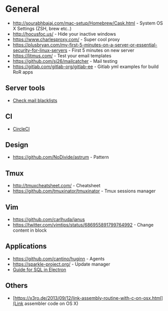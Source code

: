 # General

* http://sourabhbajaj.com/mac-setup/Homebrew/Cask.html - System OS X Settings (ZSH, brew etc..)
* http://hocusfoc.us/ - Hide your inactive windows
* https://www.charlesproxy.com/ - Super cool proxy
* https://plusbryan.com/my-first-5-minutes-on-a-server-or-essential-security-for-linux-servers - First 5 minutes on new server
* https://litmus.com/ - Test your email templates
* https://github.com/sj26/mailcatcher - Mail testing
* https://gitlab.com/gitlab-org/gitlab-ee - Gitlab yml examples for build RoR apps

## Server tools

* [Check mail blacklists](https://mxtoolbox.com/)

## CI

* [CircleCI](https://circleci.com/)

## Design

* https://github.com/NoDivide/astrum - Pattern

## Tmux

* http://tmuxcheatsheet.com/ - Cheatsheet
* https://github.com/tmuxinator/tmuxinator - Tmux sessions manager

## Vim

* https://github.com/carlhuda/janus
* https://twitter.com/vimtips/status/686955891799764992 - Change content in block

## Applications

* https://github.com/cantino/huginn - Agents
* https://sparkle-project.org/ - Update manager
* [Guide for SQL in Electron](https://github.com/sqlectron/sqlectron-gui)

## Others

* [https://x3ro.de/2013/09/12/link-assembly-routine-with-c-on-osx.html](Link
  assembler code on OS X)

